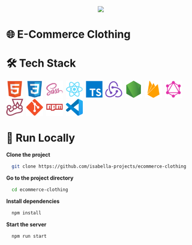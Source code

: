 <div align="center">
    <img src="https://i.imgur.com/YlGrpaq.png" width="800px" height="auto">
</div>

# 🌐 E-Commerce Clothing

# 🛠 Tech Stack

<div>
    <img src="https://github.com/devicons/devicon/blob/master/icons/html5/html5-original.svg" title="HTML5" alt="HTML5" width="45" height="45"/>&nbsp;
    <img src="https://github.com/devicons/devicon/blob/master/icons/css3/css3-original.svg"  title="CSS3" alt="CSS3" width="45" height="45"/>&nbsp;
    <img src="https://github.com/devicons/devicon/blob/master/icons/sass/sass-original.svg"  title="SASS" alt="SASS" width="45" height="45"/>&nbsp;
    <img src="https://github.com/devicons/devicon/blob/master/icons/react/react-original.svg" title="ReactJS" alt="ReactJS" width="45" height="45"/>&nbsp;
    <img src="https://github.com/devicons/devicon/blob/master/icons/typescript/typescript-original.svg" title="TypeScript" alt="TypeScript" width="45" height="45"/>&nbsp;
    <img src="https://github.com/devicons/devicon/blob/master/icons/redux/redux-original.svg" title="Redux" alt="Redux" width="45" height="45"/>&nbsp;
    <img src="https://github.com/devicons/devicon/blob/master/icons/nodejs/nodejs-original.svg" title="NodeJS" alt="NodeJS" width="45" height="45"/>&nbsp;
    <img src="https://github.com/devicons/devicon/blob/master/icons/firebase/firebase-plain.svg" title="Firebase" alt="Firebase" width="45" height="45"/>&nbsp;
    <img src="https://github.com/devicons/devicon/blob/master/icons/graphql/graphql-plain.svg" title="GraphQL" alt="GraphQL" width="45" height="45"/>&nbsp;
    <img src="https://github.com/devicons/devicon/blob/master/icons/jest/jest-plain.svg" title="Jest" alt="Jest" width="45" height="45"/>&nbsp;
    <img src="https://github.com/devicons/devicon/blob/master/icons/git/git-original.svg" title="Git" alt="Git" width="45" height="45"/>&nbsp;
    <img src="https://github.com/devicons/devicon/blob/master/icons/npm/npm-original-wordmark.svg" title="npm" alt="npm" width="45" height="45"/>&nbsp;
    <img src="https://github.com/devicons/devicon/blob/master/icons/vscode/vscode-original.svg" title="VSCode" alt="VSCode"       width="45" height="45"/>
</div>

# 🧪 Run Locally

**Clone the project**

```bash
  git clone https://github.com/isabella-projects/ecommerce-clothing
```

**Go to the project directory**

```bash
  cd ecommerce-clothing
```

**Install dependencies**

```bash
  npm install
```

**Start the server**

```bash
  npm run start
```
